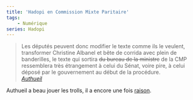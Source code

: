 ```yaml
---
title: 'Hadopi en Commission Mixte Paritaire'
tags:
    - Numérique
series: Hadopi
---
```


> Les députés peuvent donc modifier le texte comme ils le veulent, transformer
> Christine Albanel et bête de corrida avec plein de banderilles, le texte qui
> sortira <span style="text-decoration: line-through">du bureau de la
> ministre</span> de la CMP ressemblera très étrangement à celui du Sénat, voire
> pire, à celui déposé par le gouvernement au début de la procédure.  
> <cite>[Authueil](http://www.authueil.org/?2009/03/04/1254-les-mefaits-de-l-urgence)</cite>

Authueil a beau jouer les trolls, il a encore une
fois [raison](http://www.assemblee-nationale.fr/13/rapports/r1589.asp).
